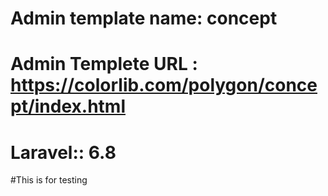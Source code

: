 # Admin template name: concept
# Admin Templete URL : https://colorlib.com/polygon/concept/index.html
# Laravel:: 6.8
#This is for testing

